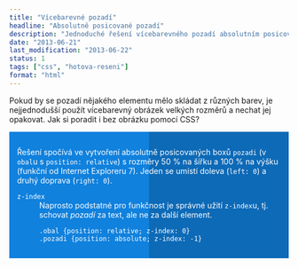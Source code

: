 ```yaml
---
title: "Vícebarevné pozadí"
headline: "Absolutně posicované pozadí"
description: "Jednoduché řešení vícebarevného pozadí absolutním posicováním."
date: "2013-06-21"
last_modification: "2013-06-22"
status: 1
tags: ["css", "hotova-reseni"]
format: "html"
---
```


<p>Pokud by se pozadí nějakého elementu mělo skládat z různých barev, je nejjednodušší použít vícebarevný obrázek velkých rozměrů a nechat jej opakovat. Jak si poradit i bez obrázku pomocí CSS?</p>

<div class=live>
<!-- Kód ukázky -->
<style>
.obal {position: relative; color: #fff; z-index: 0; padding: 1em}
.pozadi {position: absolute; right: 0; top: 0; width: 50%; height: 100%; z-index: -1; background: #0D6AB7;}
.tmave {background: #1081DD; left: 0;}
</style>

<div class='obal'>	
	<p>Řešení spočívá ve vytvoření absolutně posicovaných boxů <code>pozadi</code> (v <code>obal</code>u s <code>position: relative</code>) s rozměry 50 % na šířku a 100 % na výšku (funkční od Internet Exploreru 7). Jeden se umístí doleva (<code>left: 0</code>) a druhý doprava (<code>right: 0</code>).
<dl>
<dt><code>z-index</code>
<dd>Naprosto podstatné pro funkčnost je správné užití <code>z-index</code>u, tj. schovat <i>pozadí</i> za text, ale ne za další element.

<pre><code>.obal {position: relative; z-index: 0}
.pozadi {position: absolute; z-index: -1}</code></pre>
</dl>
	<div class="pozadi"></div>
	<div class="pozadi tmave"></div>
</div>
<!-- / konec ukázky -->
</div>
